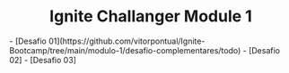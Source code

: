 <h1 align='center'>
Ignite Challanger Module 1
</h1>
 
 <p>
- [Desafio 01](https://github.com/vitorpontual/Ignite-Bootcamp/tree/main/modulo-1/desafio-complementares/todo)
- [Desafio 02]
- [Desafio 03]
 </p>

